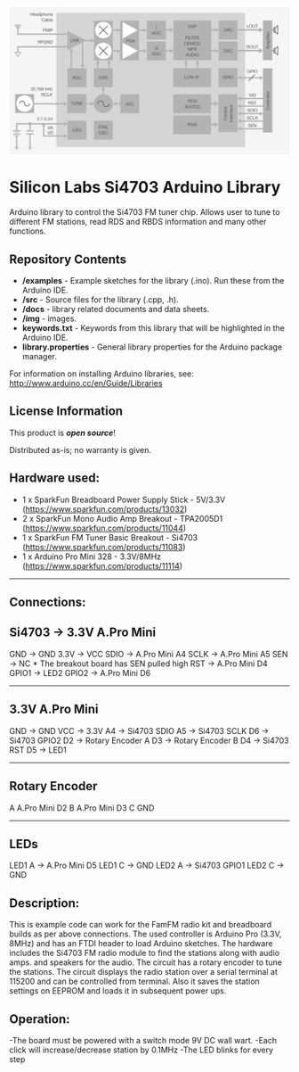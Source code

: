 
![img](img/Si4702-03-BD.jpeg)

Silicon Labs Si4703 Arduino Library
========================================

Arduino library to control the Si4703 FM tuner chip. Allows user to tune to different FM stations, read RDS and RBDS information and many other functions.

Repository Contents
-------------------

* **/examples** - Example sketches for the library (.ino). Run these from the Arduino IDE. 
* **/src** - Source files for the library (.cpp, .h).
* **/docs** - library related documents and data sheets.
* **/img** - images.
* **keywords.txt** - Keywords from this library that will be highlighted in the Arduino IDE. 
* **library.properties** - General library properties for the Arduino package manager. 

For information on installing Arduino libraries, see: http://www.arduino.cc/en/Guide/Libraries

License Information
-------------------

This product is _**open source**_! 

Distributed as-is; no warranty is given.


Hardware used:
-----------------------   
 *   1 x SparkFun Breadboard Power Supply Stick - 5V/3.3V (https://www.sparkfun.com/products/13032)
 *   2 x SparkFun Mono Audio Amp Breakout - TPA2005D1     (https://www.sparkfun.com/products/11044)
 *   1 x SparkFun FM Tuner Basic Breakout - Si4703        (https://www.sparkfun.com/products/11083)
 *   1 x Arduino Pro Mini 328 - 3.3V/8MHz                 (https://www.sparkfun.com/products/11114)

-----------------------   

Connections:
-----------------------
Si4703  → 3.3V A.Pro Mini
-----------------------
GND     → GND
3.3V    → VCC
SDIO    → A.Pro Mini A4
SCLK    → A.Pro Mini A5
SEN     → NC * The breakout board has SEN pulled high
RST     → A.Pro Mini D4
GPIO1   → LED2
GPIO2   → A.Pro Mini D6

-----------------------
3.3V A.Pro Mini
-----------------------
GND     → GND
VCC     → 3.3V
A4      → Si4703 SDIO
A5      → Si4703 SCLK
D6      → Si4703 GPIO2 
D2      → Rotary Encoder A
D3      → Rotary Encoder B
D4      → Si4703 RST
D5      → LED1
     
-----------------------
Rotary Encoder
-----------------------
A  A.Pro Mini D2
B  A.Pro Mini D3
C  GND

-----------------------
LEDs
-----------------------
LED1 A      → A.Pro Mini D5 
LED1 C      → GND
LED2 A      → Si4703 GPIO1
LED2 C      → GND

Description:
-----------------------
This is example code can work for the FamFM radio kit and breadboard builds as per above connections. 
The used controller is Arduino Pro (3.3V, 8MHz) and has an FTDI header to load Arduino sketches.
The hardware includes the Si4703 FM radio module to find the stations along with audio amps. and speakers for the audio.
The circuit has a rotary encoder to tune the stations. 
The circuit displays the radio station over a serial terminal at 115200 and can be controlled from terminal.
Also it saves the station settings on EEPROM and loads it in subsequent power ups.
 

Operation:
-----------------------
-The board must be powered with a switch mode 9V DC wall wart.
-Each click will increase/decrease station by 0.1MHz
-The LED blinks for every step
